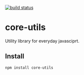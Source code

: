 [![build status](https://secure.travis-ci.org/Gozala/core-utils.png)](http://travis-ci.org/Gozala/core-utils)
# core-utils #

Utility library for everyday javasciprt.

## Install ##

    npm install core-utils

